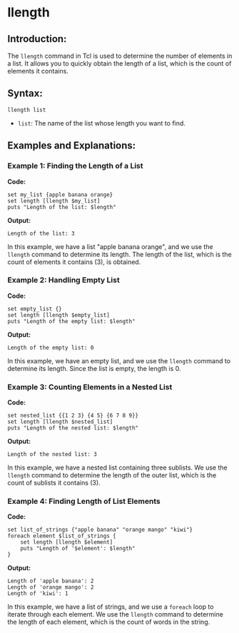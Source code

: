 # llength

## Introduction:

The `llength` command in Tcl is used to determine the number of elements in a list. It allows you to quickly obtain the length of a list, which is the count of elements it contains. 

## Syntax:

`llength list`

- `list`: The name of the list whose length you want to find.

## Examples and Explanations:

### Example 1: Finding the Length of a List


**Code:**
``````
set my_list {apple banana orange}
set length [llength $my_list]
puts "Length of the list: $length"
``````

**Output:**
``````
Length of the list: 3
``````

In this example, we have a list "apple banana orange", and we use the `llength` command to determine its length. The length of the list, which is the count of elements it contains (3), is obtained.

### Example 2: Handling Empty List

**Code:**
``````
set empty_list {}
set length [llength $empty_list]
puts "Length of the empty list: $length"
``````

**Output:**
``````
Length of the empty list: 0
``````

In this example, we have an empty list, and we use the `llength` command to determine its length. Since the list is empty, the length is 0.

### Example 3: Counting Elements in a Nested List

**Code:**
``````
set nested_list {{1 2 3} {4 5} {6 7 8 9}}
set length [llength $nested_list]
puts "Length of the nested list: $length"
``````

**Output:**
``````
Length of the nested list: 3
``````

In this example, we have a nested list containing three sublists. We use the `llength` command to determine the length of the outer list, which is the count of sublists it contains (3).


### Example 4: Finding Length of List Elements


**Code:**
``````
set list_of_strings {"apple banana" "orange mango" "kiwi"}
foreach element $list_of_strings {
    set length [llength $element]
    puts "Length of '$element': $length"
}
``````

**Output:**
``````
Length of 'apple banana': 2
Length of 'orange mango': 2
Length of 'kiwi': 1
``````

In this example, we have a list of strings, and we use a `foreach` loop to iterate through each element. We use the `llength` command to determine the length of each element, which is the count of words in the string.

